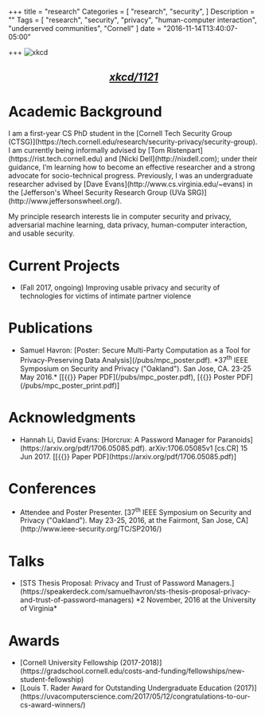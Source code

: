 +++
title = "research"
Categories = [
  "research",
  "security",
]
Description = ""
Tags = [
  "research",
  "security",
  "privacy",
  "human-computer interaction",
  "underserved communities",
  "Cornell"
]
date = "2016-11-14T13:40:07-05:00"

+++
![xkcd](/img/identity.png)
## <div style="text-align:center">*[xkcd/1121](https://xkcd.com/1121/)*</div>

<h1> Academic Background</h1>
 I am a first-year CS PhD student in the [Cornell Tech Security Group (CTSG)](https://tech.cornell.edu/research/security-privacy/security-group).
I am currently being informally advised by [Tom Ristenpart](https://rist.tech.cornell.edu) 
 and [Nicki Dell](http://nixdell.com); under their guidance, I’m learning how
to become an effective researcher and a strong advocate for socio-technical
progress.
 Previously, I was an undergraduate researcher advised by [Dave
 Evans](http://www.cs.virginia.edu/~evans) in the [Jefferson's Wheel Security Research Group (UVa SRG)](http://www.jeffersonswheel.org/). 


 My principle research interests lie in computer security and privacy,
 adversarial machine learning, data privacy, human-computer interaction, and usable security. 
 
<h1> Current Projects</h1>
<ul class="ul-interests fa-ul">
<li>
<i class="fa-li fa fa-hand-o-right"></i>
 (Fall 2017, ongoing) Improving usable privacy and security of technologies for victims of intimate
partner violence
 </li>
 </ul>

<h1> Publications </h1>
<ul class="ul-interests fa-ul">
<li>
<i class="fa-li fa fa-hand-o-right"></i>
Samuel Havron: [Poster: Secure
Multi-Party Computation as a Tool for Privacy-Preserving Data
Analysis](/pubs/mpc_poster.pdf).
*37<sup>th</sup> IEEE Symposium on Security and Privacy ("Oakland"). 
San Jose, CA. 23-25 May 2016.* 
[[{{<fa file-pdf-o>}} Paper PDF](/pubs/mpc_poster.pdf), [{{<fa file-pdf-o>}} Poster PDF](/pubs/mpc_poster_print.pdf)]
</li>
</ul>

<h1> Acknowledgments </h1>
<ul class="ul-interests fa-ul">
<li>
<i class="fa-li fa fa-hand-o-right"></i>
Hannah Li, David Evans: [Horcrux: A Password Manager for Paranoids](https://arxiv.org/pdf/1706.05085.pdf). arXiv:1706.05085v1 [cs.CR] 15 Jun 2017.
[[{{<fa file-pdf-o>}} Paper PDF](https://arxiv.org/pdf/1706.05085.pdf)]
</ul>

<h1> Conferences </h1>
<ul class="ul-interests fa-ul">
<li>
<i class="fa-li fa fa-hand-o-right"></i>
Attendee and Poster Presenter. 
[37<sup>th</sup> IEEE Symposium on Security and Privacy ("Oakland"). May 23-25, 2016, at the
Fairmont, San Jose, CA](http://www.ieee-security.org/TC/SP2016/)
</li>
</ul>

<h1> Talks </h1>
<ul class="ul-interests fa-ul">
<li>
<i class="fa-li fa fa-hand-o-right"></i>
[STS Thesis Proposal: Privacy and Trust of Password
Managers.](https://speakerdeck.com/samuelhavron/sts-thesis-proposal-privacy-and-trust-of-password-managers)
*2 November, 2016 at the University of Virginia*

<!--<script async class="speakerdeck-embed"
data-id="00d25d30ddcd4fa499fa6b3447be0a49" data-ratio="1.7777777778"
src="//speakerdeck.com/assets/embed.js"></script> -->
</li>
</ul>


<h1> Awards </h1>
<ul class="ul-interests fa-ul">
<li>
<i class="fa-li fa fa-hand-o-right"></i>
[Cornell University Fellowship (2017-2018)](https://gradschool.cornell.edu/costs-and-funding/fellowships/new-student-fellowship)
</li>

<li>
<i class="fa-li fa fa-hand-o-right"></i>
[Louis T. Rader Award for Outstanding
Undergraduate Education (2017)](https://uvacomputerscience.com/2017/05/12/congratulations-to-our-cs-award-winners/)
</li>
</ul>
